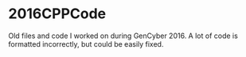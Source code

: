 # 2016CPPCode
Old files and code I worked on during GenCyber 2016. A lot of code is formatted incorrectly, but could be easily fixed.
